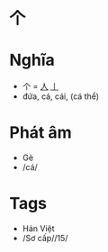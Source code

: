 # 个

# Nghĩa
* 个 = [人](人.md) [丨](丨.md)
* đứa, cá, cái, (cá thể)

# Phát âm
* Gè
*  /cá/

# Tags
* Hán Việt
*  /Sơ cấp//15/

